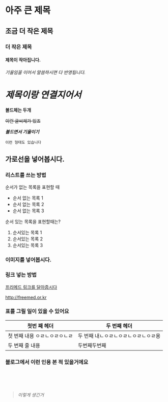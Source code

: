 # 아주 큰 제목

## 조금 더 작은 제목

### 더 작은 제목

#### 제목이 작아집니다.

*기울임꼴 이어서 말씀하시면 다 반영됩니다.*

# *제목이랑 연결지어서*

**볼드체는 두개**

~~이런 글씨체가 있죠~~

***볼드면서 기울이기***

`이런 형태도 있습니다`

가로선을 넣어봅시다.
---

### 리스트를 쓰는 방법

순서가 없는 목록을 표현할 때

* 순서 없는 목록 1
* 순서 없는 목록 2
* 순서 없는 목록 3

순서 있는 목록을 표현할때는?

1. 순서있는 목록 1
2. 순서있는 목록 2
3. 순서있는 목록 3

### 이미지를 넣어봅시다.

### 링크 넣는 방법
[프리메드 링크를 달아줍시다](http://freemed.or.kr)

http://freemed.or.kr

### 표를 그릴 일이 있을 수 있어요

| 첫번 째 헤더 | 두 번째 헤더 |
| ----------| ----------- |
| 첫 번째 내용 ㅇㄹㄴㅇㄹㅇㄴㄹ| 두 번째 내ㄴㅇㄹㄴㅇㄹㄴㅇㄹㄴㅇㄹ용 |
| 두 번째 줄 내용 | 두번째두번째|

### 블로그에서 이런 인용 본 적 있을거에요

<br/><br/><br/>

> *이렇게 생긴거*

